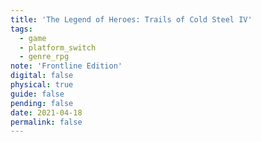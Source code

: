 ```yaml
---
title: 'The Legend of Heroes: Trails of Cold Steel IV'
tags:
  - game
  - platform_switch
  - genre_rpg
note: 'Frontline Edition'
digital: false
physical: true
guide: false
pending: false
date: 2021-04-18
permalink: false
---
```

